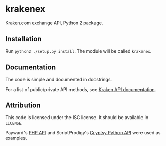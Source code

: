 krakenex
========

Kraken.com exchange API, Python 2 package.


Installation
-----------

Run `python2 ./setup.py install`. The module will be called `krakenex`.


Documentation
-------------

The code is simple and documented in docstrings.

For a list of public/private API methods, see
[Kraken API documentation][krakenapidoc].


Attribution
-----------

This code is licensed under the ISC license. It should be available in
`LICENSE`.

Payward's [PHP API][krakenphpapi] and ScriptProdigy's [Cryptsy Python
API][cryptsypyapi] were used as examples.


[krakenphpapi]: https://github.com/payward/kraken-api-client
[cryptsypyapi]: https://github.com/ScriptProdigy/CryptsyPythonAPI
[krakenapidoc]: https://www.kraken.com/help/api

